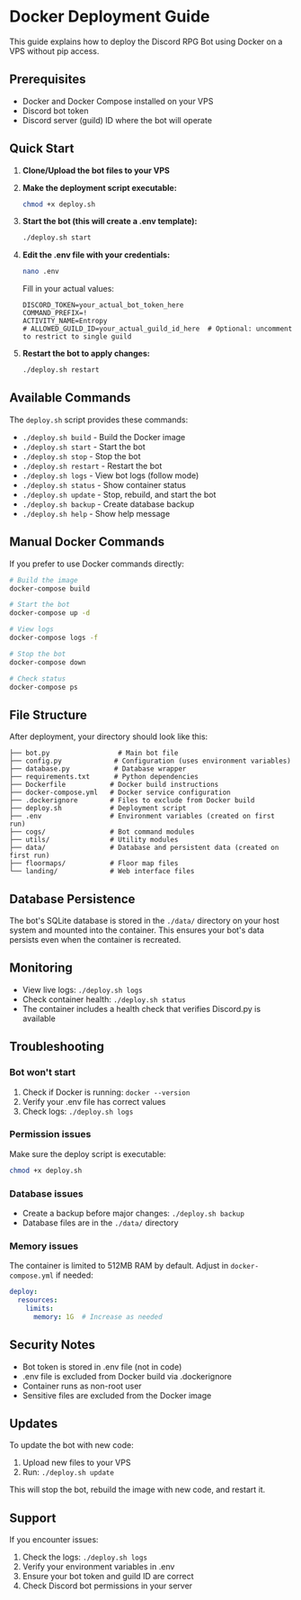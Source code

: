 # Docker Deployment Guide

This guide explains how to deploy the Discord RPG Bot using Docker on a VPS without pip access.

## Prerequisites

- Docker and Docker Compose installed on your VPS
- Discord bot token
- Discord server (guild) ID where the bot will operate

## Quick Start

1. **Clone/Upload the bot files to your VPS**

2. **Make the deployment script executable:**
   ```bash
   chmod +x deploy.sh
   ```

3. **Start the bot (this will create a .env template):**
   ```bash
   ./deploy.sh start
   ```

4. **Edit the .env file with your credentials:**
   ```bash
   nano .env
   ```
   
   Fill in your actual values:
   ```env
   DISCORD_TOKEN=your_actual_bot_token_here
   COMMAND_PREFIX=!
   ACTIVITY_NAME=Entropy
   # ALLOWED_GUILD_ID=your_actual_guild_id_here  # Optional: uncomment to restrict to single guild
   ```

5. **Restart the bot to apply changes:**
   ```bash
   ./deploy.sh restart
   ```

## Available Commands

The `deploy.sh` script provides these commands:

- `./deploy.sh build` - Build the Docker image
- `./deploy.sh start` - Start the bot
- `./deploy.sh stop` - Stop the bot  
- `./deploy.sh restart` - Restart the bot
- `./deploy.sh logs` - View bot logs (follow mode)
- `./deploy.sh status` - Show container status
- `./deploy.sh update` - Stop, rebuild, and start the bot
- `./deploy.sh backup` - Create database backup
- `./deploy.sh help` - Show help message

## Manual Docker Commands

If you prefer to use Docker commands directly:

```bash
# Build the image
docker-compose build

# Start the bot
docker-compose up -d

# View logs
docker-compose logs -f

# Stop the bot
docker-compose down

# Check status
docker-compose ps
```

## File Structure

After deployment, your directory should look like this:

```
├── bot.py                 # Main bot file
├── config.py             # Configuration (uses environment variables)
├── database.py           # Database wrapper
├── requirements.txt      # Python dependencies
├── Dockerfile           # Docker build instructions
├── docker-compose.yml   # Docker service configuration
├── .dockerignore        # Files to exclude from Docker build
├── deploy.sh            # Deployment script
├── .env                 # Environment variables (created on first run)
├── cogs/                # Bot command modules
├── utils/               # Utility modules
├── data/                # Database and persistent data (created on first run)
├── floormaps/           # Floor map files
└── landing/             # Web interface files
```

## Database Persistence

The bot's SQLite database is stored in the `./data/` directory on your host system and mounted into the container. This ensures your bot's data persists even when the container is recreated.

## Monitoring

- View live logs: `./deploy.sh logs`
- Check container health: `./deploy.sh status`
- The container includes a health check that verifies Discord.py is available

## Troubleshooting

### Bot won't start
1. Check if Docker is running: `docker --version`
2. Verify your .env file has correct values
3. Check logs: `./deploy.sh logs`

### Permission issues
Make sure the deploy script is executable:
```bash
chmod +x deploy.sh
```

### Database issues
- Create a backup before major changes: `./deploy.sh backup`
- Database files are in the `./data/` directory

### Memory issues
The container is limited to 512MB RAM by default. Adjust in `docker-compose.yml` if needed:
```yaml
deploy:
  resources:
    limits:
      memory: 1G  # Increase as needed
```

## Security Notes

- Bot token is stored in .env file (not in code)
- .env file is excluded from Docker build via .dockerignore
- Container runs as non-root user
- Sensitive files are excluded from the Docker image

## Updates

To update the bot with new code:
1. Upload new files to your VPS
2. Run: `./deploy.sh update`

This will stop the bot, rebuild the image with new code, and restart it.

## Support

If you encounter issues:
1. Check the logs: `./deploy.sh logs`
2. Verify your environment variables in .env
3. Ensure your bot token and guild ID are correct
4. Check Discord bot permissions in your server